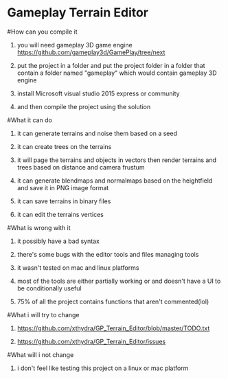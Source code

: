 # Gameplay Terrain Editor

#How can you compile it

1) you will need gameplay 3D game engine https://github.com/gameplay3d/GamePlay/tree/next

2) put the project in a folder and put the project folder in a folder that contain a folder named "gameplay" which would contain gameplay 3D engine

3) install Microsoft visual studio 2015 express or community

4) and then compile the project using the solution

#What it can do

1) it can generate terrains and noise them based on a seed

2) it can create trees on the terrains

3) it will page the terrains and objects in vectors then render terrains and trees based on distance and camera frustum

4) it can generate blendmaps and normalmaps based on the heightfield and save it in PNG image format

5) it can save terrains in binary files

6) it can edit the terrains vertices

#What is wrong with it

1) it possibly have a bad syntax

2) there's some bugs with the editor tools and files managing tools

3) it wasn't tested on mac and linux platforms

4) most of the tools are either partially working or and doesn't have a UI to be conditionally useful

5) 75% of all the project contains functions that aren't commented(lol)

#What i will try to change

1) https://github.com/xthydra/GP_Terrain_Editor/blob/master/TODO.txt

2) https://github.com/xthydra/GP_Terrain_Editor/issues

#What will i not change

1) i don't feel like testing this project on a linux or mac platform
